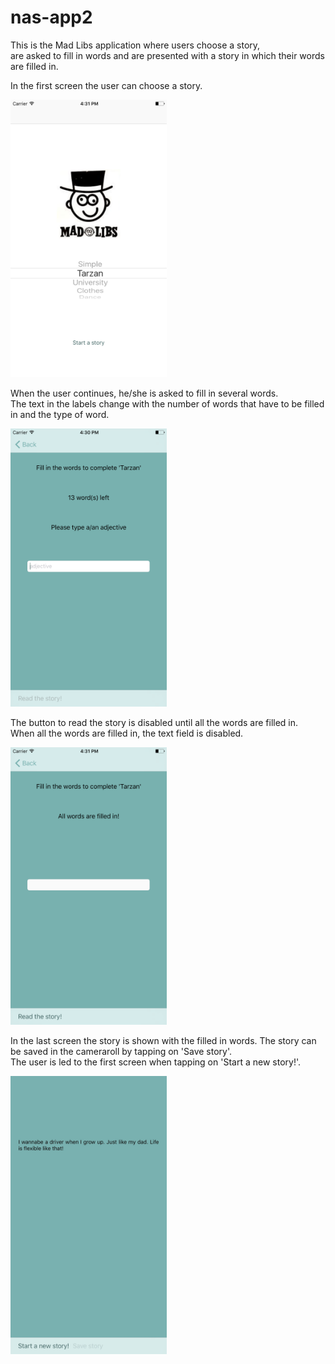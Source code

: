 # nas-app2

This is the Mad Libs application where users choose a story,   
are asked to fill in words and are presented with a story in which their words are filled in.  

In the first screen the user can choose a story.  

<img src="https://github.com/meltjh/nas-app2/raw/master/doc/home.png" width="250">  

When the user continues, he/she is asked to fill in several words.   
The text in the labels change with the number of words that have to be filled in and the type of word.  

<img src="https://github.com/meltjh/nas-app2/raw/master/doc/input.png" width="250">  

The button to read the story is disabled until all the words are filled in.   
When all the words are filled in, the text field is disabled.

<img src="https://github.com/meltjh/nas-app2/raw/master/doc/input_done.png" width="250">  

In the last screen the story is shown with the filled in words. 
The story can be saved in the cameraroll by tapping on 'Save story'.  
The user is led to the first screen when tapping on 'Start a new story!'.  

<img src="https://github.com/meltjh/nas-app2/raw/master/doc/image_saved.JPG" width="250">  
